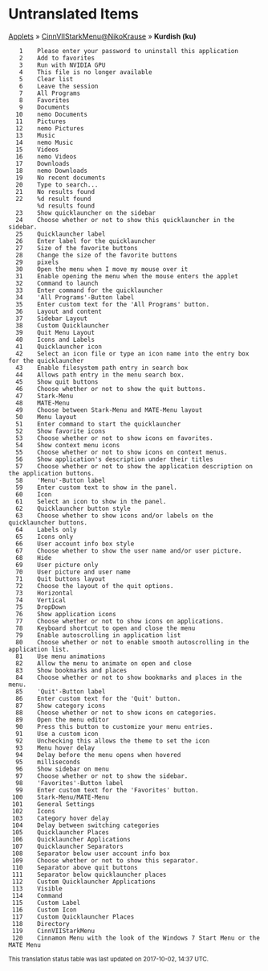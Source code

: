 # Untranslated Items
[Applets](../../../README.md) &#187; [CinnVIIStarkMenu@NikoKrause](../README.md) &#187; **Kurdish (ku)**

       1	Please enter your password to uninstall this application
       2	Add to favorites
       3	Run with NVIDIA GPU
       4	This file is no longer available
       5	Clear list
       6	Leave the session
       7	All Programs
       8	Favorites
       9	Documents
      10	nemo Documents
      11	Pictures
      12	nemo Pictures
      13	Music
      14	nemo Music
      15	Videos
      16	nemo Videos
      17	Downloads
      18	nemo Downloads
      19	No recent documents
      20	Type to search...
      21	No results found
      22	%d result found
            %d results found
      23	Show quicklauncher on the sidebar
      24	Choose whether or not to show this quicklauncher in the sidebar.
      25	Quicklauncher label
      26	Enter label for the quicklauncher
      27	Size of the favorite buttons
      28	Change the size of the favorite buttons
      29	pixels
      30	Open the menu when I move my mouse over it
      31	Enable opening the menu when the mouse enters the applet
      32	Command to launch
      33	Enter command for the quicklauncher
      34	'All Programs'-Button label
      35	Enter custom text for the 'All Programs' button.
      36	Layout and content
      37	Sidebar Layout
      38	Custom Quicklauncher
      39	Quit Menu Layout
      40	Icons and Labels
      41	Quicklauncher icon
      42	Select an icon file or type an icon name into the entry box for the quicklauncher
      43	Enable filesystem path entry in search box
      44	Allows path entry in the menu search box.
      45	Show quit buttons
      46	Choose whether or not to show the quit buttons.
      47	Stark-Menu
      48	MATE-Menu
      49	Choose between Stark-Menu and MATE-Menu layout
      50	Menu layout
      51	Enter command to start the quicklauncher
      52	Show favorite icons
      53	Choose whether or not to show icons on favorites.
      54	Show context menu icons
      55	Choose whether or not to show icons on context menus.
      56	Show application's description under their titles
      57	Choose whether or not to show the application description on the application buttons.
      58	'Menu'-Button label
      59	Enter custom text to show in the panel.
      60	Icon
      61	Select an icon to show in the panel.
      62	Quicklauncher button style
      63	Choose whether to show icons and/or labels on the quicklauncher buttons.
      64	Labels only
      65	Icons only
      66	User account info box style
      67	Choose whether to show the user name and/or user picture.
      68	Hide
      69	User picture only
      70	User picture and user name
      71	Quit buttons layout
      72	Choose the layout of the quit options.
      73	Horizontal
      74	Vertical
      75	DropDown
      76	Show application icons
      77	Choose whether or not to show icons on applications.
      78	Keyboard shortcut to open and close the menu
      79	Enable autoscrolling in application list
      80	Choose whether or not to enable smooth autoscrolling in the application list.
      81	Use menu animations
      82	Allow the menu to animate on open and close
      83	Show bookmarks and places
      84	Choose whether or not to show bookmarks and places in the menu.
      85	'Quit'-Button label
      86	Enter custom text for the 'Quit' button.
      87	Show category icons
      88	Choose whether or not to show icons on categories.
      89	Open the menu editor
      90	Press this button to customize your menu entries.
      91	Use a custom icon
      92	Unchecking this allows the theme to set the icon
      93	Menu hover delay
      94	Delay before the menu opens when hovered
      95	milliseconds
      96	Show sidebar on menu
      97	Choose whether or not to show the sidebar.
      98	'Favorites'-Button label
      99	Enter custom text for the 'Favorites' button.
     100	Stark-Menu/MATE-Menu
     101	General Settings
     102	Icons
     103	Category hover delay
     104	Delay between switching categories
     105	Quicklauncher Places
     106	Quicklauncher Applications
     107	Quicklauncher Separators
     108	Separator below user account info box
     109	Choose whether or not to show this separator.
     110	Separator above quit buttons
     111	Separator below quicklauncher places
     112	Custom Quicklauncher Applications
     113	Visible
     114	Command
     115	Custom Label
     116	Custom Icon
     117	Custom Quicklauncher Places
     118	Directory
     119	CinnVIIStarkMenu
     120	Cinnamon Menu with the look of the Windows 7 Start Menu or the MATE Menu

<sup>This translation status table was last updated on 2017-10-02, 14:37 UTC.</sup>
